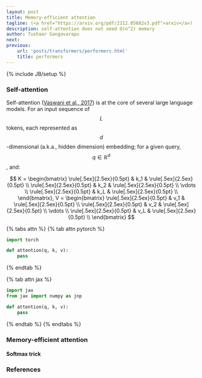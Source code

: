 ```yaml
---
layout: post
title: Memory-efficient attention
tagline: (<a href="https://arxiv.org/pdf/2112.05682v3.pdf">arxiv</a>)
description: self-attention does not need O(n^2) memory
author: Tushaar Gangavarapu
next:
previous: 
    url: 'posts/transformers/performers.html'
    title: performers
---
```

{% include JB/setup %}

### Self-attention

Self-attention (<a href="https://arxiv.org/abs/1706.03762">Vaswani et al., 2017</a>) is at the core of several large language models. For an input sequence of $$L$$ tokens, each represented as $$d$$-dimensional (a.k.a., hidden dimension) embedding; for a given query, $$q \in \mathbb{R}^d$$, and:

$$
K = \begin{bmatrix}
\rule[.5ex]{2.5ex}{0.5pt} & k_1 & \rule[.5ex]{2.5ex}{0.5pt} \\
\rule[.5ex]{2.5ex}{0.5pt} & k_2 & \rule[.5ex]{2.5ex}{0.5pt} \\
\vdots \\
\rule[.5ex]{2.5ex}{0.5pt} & k_L & \rule[.5ex]{2.5ex}{0.5pt} \\
\end{bmatrix}, V = \begin{bmatrix}
\rule[.5ex]{2.5ex}{0.5pt} & v_1 & \rule[.5ex]{2.5ex}{0.5pt} \\
\rule[.5ex]{2.5ex}{0.5pt} & v_2 & \rule[.5ex]{2.5ex}{0.5pt} \\
\vdots \\
\rule[.5ex]{2.5ex}{0.5pt} & v_L & \rule[.5ex]{2.5ex}{0.5pt} \\
\end{bmatrix}
$$

{% tabs attn %}
{% tab attn pytorch %}
```python
import torch

def attention(q, k, v):
    pass
```
{% endtab %}

{% tab attn jax %}
```python
import jax
from jax import numpy as jnp

def attention(q, k, v):
    pass
```
{% endtab %}
{% endtabs %}

### Memory-efficient attention

#### Softmax trick

### References
